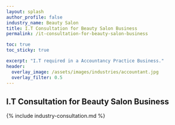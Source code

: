 ```yaml
---
layout: splash 
author_profile: false 
industry_name: Beauty Salon
title: I.T Consultation for Beauty Salon Business
permalink: /it-consultation-for-beauty-salon-business

toc: true
toc_sticky: true

excerpt: "I.T required in a Accountancy Practice Business."
header:
  overlay_image: /assets/images/industries/accountant.jpg
  overlay_filter: 0.5 
---
```


## I.T Consultation for Beauty Salon Business

{% include industry-consultation.md %}
